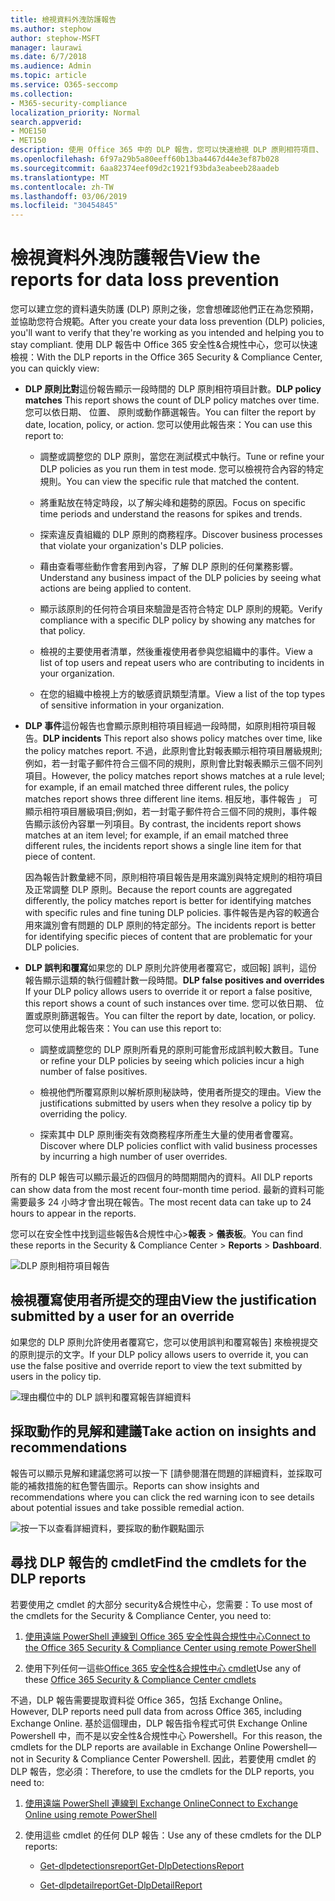 ```yaml
---
title: 檢視資料外洩防護報告
ms.author: stephow
author: stephow-MSFT
manager: laurawi
ms.date: 6/7/2018
ms.audience: Admin
ms.topic: article
ms.service: O365-seccomp
ms.collection:
- M365-security-compliance
localization_priority: Normal
search.appverid:
- MOE150
- MET150
description: 使用 Office 365 中的 DLP 報告，您可以快速檢視 DLP 原則相符項目、 覆寫或誤判; 的數請參閱是否它們在一段時間; 趨勢向上或向下以不同方式; 篩選報表然後選取圖形上線條上的一點檢視其他詳細資料。
ms.openlocfilehash: 6f97a29b5a80eeff60b13ba4467d44e3ef87b028
ms.sourcegitcommit: 6aa82374eef09d2c1921f93bda3eabeeb28aadeb
ms.translationtype: MT
ms.contentlocale: zh-TW
ms.lasthandoff: 03/06/2019
ms.locfileid: "30454845"
---
```

# <a name="view-the-reports-for-data-loss-prevention"></a><span data-ttu-id="4f39d-103">檢視資料外洩防護報告</span><span class="sxs-lookup"><span data-stu-id="4f39d-103">View the reports for data loss prevention</span></span>

<span data-ttu-id="4f39d-104">您可以建立您的資料遺失防護 (DLP) 原則之後，您會想確認他們正在為您預期，並協助您符合規範。</span><span class="sxs-lookup"><span data-stu-id="4f39d-104">After you create your data loss prevention (DLP) policies, you'll want to verify that they're working as you intended and helping you to stay compliant.</span></span> <span data-ttu-id="4f39d-105">使用 DLP 報告中 Office 365 安全性&amp;合規性中心，您可以快速檢視：</span><span class="sxs-lookup"><span data-stu-id="4f39d-105">With the DLP reports in the Office 365 Security &amp; Compliance Center, you can quickly view:</span></span>
  
- <span data-ttu-id="4f39d-106">**DLP 原則比對**這份報告顯示一段時間的 DLP 原則相符項目計數。</span><span class="sxs-lookup"><span data-stu-id="4f39d-106">**DLP policy matches** This report shows the count of DLP policy matches over time.</span></span> <span data-ttu-id="4f39d-107">您可以依日期、 位置、 原則或動作篩選報告。</span><span class="sxs-lookup"><span data-stu-id="4f39d-107">You can filter the report by date, location, policy, or action.</span></span> <span data-ttu-id="4f39d-108">您可以使用此報告來：</span><span class="sxs-lookup"><span data-stu-id="4f39d-108">You can use this report to:</span></span> 
    
  - <span data-ttu-id="4f39d-109">調整或調整您的 DLP 原則，當您在測試模式中執行。</span><span class="sxs-lookup"><span data-stu-id="4f39d-109">Tune or refine your DLP policies as you run them in test mode.</span></span> <span data-ttu-id="4f39d-110">您可以檢視符合內容的特定規則。</span><span class="sxs-lookup"><span data-stu-id="4f39d-110">You can view the specific rule that matched the content.</span></span>
    
  - <span data-ttu-id="4f39d-111">將重點放在特定時段，以了解尖峰和趨勢的原因。</span><span class="sxs-lookup"><span data-stu-id="4f39d-111">Focus on specific time periods and understand the reasons for spikes and trends.</span></span>
    
  - <span data-ttu-id="4f39d-112">探索違反貴組織的 DLP 原則的商務程序。</span><span class="sxs-lookup"><span data-stu-id="4f39d-112">Discover business processes that violate your organization's DLP policies.</span></span>
    
  - <span data-ttu-id="4f39d-113">藉由查看哪些動作會套用到內容，了解 DLP 原則的任何業務影響。</span><span class="sxs-lookup"><span data-stu-id="4f39d-113">Understand any business impact of the DLP policies by seeing what actions are being applied to content.</span></span>
    
  - <span data-ttu-id="4f39d-114">顯示該原則的任何符合項目來驗證是否符合特定 DLP 原則的規範。</span><span class="sxs-lookup"><span data-stu-id="4f39d-114">Verify compliance with a specific DLP policy by showing any matches for that policy.</span></span>
    
  - <span data-ttu-id="4f39d-115">檢視的主要使用者清單，然後重複使用者參與您組織中的事件。</span><span class="sxs-lookup"><span data-stu-id="4f39d-115">View a list of top users and repeat users who are contributing to incidents in your organization.</span></span>
    
  - <span data-ttu-id="4f39d-116">在您的組織中檢視上方的敏感資訊類型清單。</span><span class="sxs-lookup"><span data-stu-id="4f39d-116">View a list of the top types of sensitive information in your organization.</span></span>
    
- <span data-ttu-id="4f39d-117">**DLP 事件**這份報告也會顯示原則相符項目經過一段時間，如原則相符項目報告。</span><span class="sxs-lookup"><span data-stu-id="4f39d-117">**DLP incidents** This report also shows policy matches over time, like the policy matches report.</span></span> <span data-ttu-id="4f39d-118">不過，此原則會比對報表顯示相符項目層級規則;例如，若一封電子郵件符合三個不同的規則，原則會比對報表顯示三個不同列項目。</span><span class="sxs-lookup"><span data-stu-id="4f39d-118">However, the policy matches report shows matches at a rule level; for example, if an email matched three different rules, the policy matches report shows three different line items.</span></span> <span data-ttu-id="4f39d-119">相反地，事件報告 」 可顯示相符項目層級項目;例如，若一封電子郵件符合三個不同的規則，事件報告顯示該份內容單一列項目。</span><span class="sxs-lookup"><span data-stu-id="4f39d-119">By contrast, the incidents report shows matches at an item level; for example, if an email matched three different rules, the incidents report shows a single line item for that piece of content.</span></span> 
    
  <span data-ttu-id="4f39d-120">因為報告計數彙總不同，原則相符項目報告是用來識別與特定規則的相符項目及正常調整 DLP 原則。</span><span class="sxs-lookup"><span data-stu-id="4f39d-120">Because the report counts are aggregated differently, the policy matches report is better for identifying matches with specific rules and fine tuning DLP policies.</span></span> <span data-ttu-id="4f39d-121">事件報告是內容的較適合用來識別會有問題的 DLP 原則的特定部分。</span><span class="sxs-lookup"><span data-stu-id="4f39d-121">The incidents report is better for identifying specific pieces of content that are problematic for your DLP policies.</span></span>
    
- <span data-ttu-id="4f39d-122">**DLP 誤判和覆寫**如果您的 DLP 原則允許使用者覆寫它，或回報] 誤判，這份報告顯示這類的執行個體計數一段時間。</span><span class="sxs-lookup"><span data-stu-id="4f39d-122">**DLP false positives and overrides** If your DLP policy allows users to override it or report a false positive, this report shows a count of such instances over time.</span></span> <span data-ttu-id="4f39d-123">您可以依日期、 位置或原則篩選報告。</span><span class="sxs-lookup"><span data-stu-id="4f39d-123">You can filter the report by date, location, or policy.</span></span> <span data-ttu-id="4f39d-124">您可以使用此報告來：</span><span class="sxs-lookup"><span data-stu-id="4f39d-124">You can use this report to:</span></span> 
    
  - <span data-ttu-id="4f39d-125">調整或調整您的 DLP 原則所看見的原則可能會形成誤判較大數目。</span><span class="sxs-lookup"><span data-stu-id="4f39d-125">Tune or refine your DLP policies by seeing which policies incur a high number of false positives.</span></span>
    
  - <span data-ttu-id="4f39d-126">檢視他們所覆寫原則以解析原則秘訣時，使用者所提交的理由。</span><span class="sxs-lookup"><span data-stu-id="4f39d-126">View the justifications submitted by users when they resolve a policy tip by overriding the policy.</span></span>
    
  - <span data-ttu-id="4f39d-127">探索其中 DLP 原則衝突有效商務程序所產生大量的使用者會覆寫。</span><span class="sxs-lookup"><span data-stu-id="4f39d-127">Discover where DLP policies conflict with valid business processes by incurring a high number of user overrides.</span></span>
    
<span data-ttu-id="4f39d-128">所有的 DLP 報告可以顯示最近的四個月的時間期間內的資料。</span><span class="sxs-lookup"><span data-stu-id="4f39d-128">All DLP reports can show data from the most recent four-month time period.</span></span> <span data-ttu-id="4f39d-129">最新的資料可能需要最多 24 小時才會出現在報告。</span><span class="sxs-lookup"><span data-stu-id="4f39d-129">The most recent data can take up to 24 hours to appear in the reports.</span></span>
  
<span data-ttu-id="4f39d-130">您可以在安全性中找到這些報告&amp;合規性中心\>**報表** \> **儀表板**。</span><span class="sxs-lookup"><span data-stu-id="4f39d-130">You can find these reports in the Security &amp; Compliance Center \> **Reports** \> **Dashboard**.</span></span>
  
![DLP 原則相符項目報告](media/117d20c9-d379-403f-ad68-1f5cd6c4e5cf.png)
  
## <a name="view-the-justification-submitted-by-a-user-for-an-override"></a><span data-ttu-id="4f39d-132">檢視覆寫使用者所提交的理由</span><span class="sxs-lookup"><span data-stu-id="4f39d-132">View the justification submitted by a user for an override</span></span>

<span data-ttu-id="4f39d-133">如果您的 DLP 原則允許使用者覆寫它，您可以使用誤判和覆寫報告] 來檢視提交的原則提示的文字。</span><span class="sxs-lookup"><span data-stu-id="4f39d-133">If your DLP policy allows users to override it, you can use the false positive and override report to view the text submitted by users in the policy tip.</span></span>
  
![理由欄位中的 DLP 誤判和覆寫報告詳細資料](media/e11e3126-026d-4e77-a16d-74a0686d1fa3.png)
  
## <a name="take-action-on-insights-and-recommendations"></a><span data-ttu-id="4f39d-135">採取動作的見解和建議</span><span class="sxs-lookup"><span data-stu-id="4f39d-135">Take action on insights and recommendations</span></span>

<span data-ttu-id="4f39d-136">報告可以顯示見解和建議您將可以按一下 [請參閱潛在問題的詳細資料，並採取可能的補救措施的紅色警告圖示。</span><span class="sxs-lookup"><span data-stu-id="4f39d-136">Reports can show insights and recommendations where you can click the red warning icon to see details about potential issues and take possible remedial action.</span></span>
  
![按一下以查看詳細資料，要採取的動作觀點圖示](media/51782036-7299-4960-8175-75c2b1637159.png)
  
## <a name="find-the-cmdlets-for-the-dlp-reports"></a><span data-ttu-id="4f39d-138">尋找 DLP 報告的 cmdlet</span><span class="sxs-lookup"><span data-stu-id="4f39d-138">Find the cmdlets for the DLP reports</span></span>

<span data-ttu-id="4f39d-139">若要使用之 cmdlet 的大部分 security&amp;合規性中心，您需要：</span><span class="sxs-lookup"><span data-stu-id="4f39d-139">To use most of the cmdlets for the Security &amp; Compliance Center, you need to:</span></span>
  
1. [<span data-ttu-id="4f39d-140">使用遠端 PowerShell 連線到 Office 365 安全性與合規性中心</span><span class="sxs-lookup"><span data-stu-id="4f39d-140">Connect to the Office 365 Security &amp; Compliance Center using remote PowerShell</span></span>](http://go.microsoft.com/fwlink/?LinkID=799771&amp;clcid=0x409)
    
2. <span data-ttu-id="4f39d-141">使用下列任何一這些[Office 365 安全性&amp;合規性中心 cmdlet](http://go.microsoft.com/fwlink/?LinkID=799772&amp;clcid=0x409)</span><span class="sxs-lookup"><span data-stu-id="4f39d-141">Use any of these [Office 365 Security &amp; Compliance Center cmdlets](http://go.microsoft.com/fwlink/?LinkID=799772&amp;clcid=0x409)</span></span>
    
<span data-ttu-id="4f39d-142">不過，DLP 報告需要提取資料從 Office 365，包括 Exchange Online。</span><span class="sxs-lookup"><span data-stu-id="4f39d-142">However, DLP reports need pull data from across Office 365, including Exchange Online.</span></span> <span data-ttu-id="4f39d-143">基於這個理由，DLP 報告指令程式可供 Exchange Online Powershell 中，而不是以安全性&amp;合規性中心 Powershell。</span><span class="sxs-lookup"><span data-stu-id="4f39d-143">For this reason, the cmdlets for the DLP reports are available in Exchange Online Powershell—not in Security &amp; Compliance Center Powershell.</span></span> <span data-ttu-id="4f39d-144">因此，若要使用 cmdlet 的 DLP 報告，您必須：</span><span class="sxs-lookup"><span data-stu-id="4f39d-144">Therefore, to use the cmdlets for the DLP reports, you need to:</span></span>
  
1. [<span data-ttu-id="4f39d-145">使用遠端 PowerShell 連線到 Exchange Online</span><span class="sxs-lookup"><span data-stu-id="4f39d-145">Connect to Exchange Online using remote PowerShell</span></span>](http://go.microsoft.com/fwlink/?LinkID=799773&amp;clcid=0x409)
    
2. <span data-ttu-id="4f39d-146">使用這些 cmdlet 的任何 DLP 報告：</span><span class="sxs-lookup"><span data-stu-id="4f39d-146">Use any of these cmdlets for the DLP reports:</span></span>
    
      - [<span data-ttu-id="4f39d-147">Get-dlpdetectionsreport</span><span class="sxs-lookup"><span data-stu-id="4f39d-147">Get-DlpDetectionsReport</span></span>](http://go.microsoft.com/fwlink/?LinkID=799774&amp;clcid=0x409)
    
      - [<span data-ttu-id="4f39d-148">Get-dlpdetailreport</span><span class="sxs-lookup"><span data-stu-id="4f39d-148">Get-DlpDetailReport</span></span>](http://go.microsoft.com/fwlink/?LinkID=799775&amp;clcid=0x409)
    

